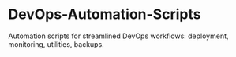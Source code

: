 # DevOps-Automation-Scripts
Automation scripts for streamlined DevOps workflows: deployment, monitoring, utilities, backups.
